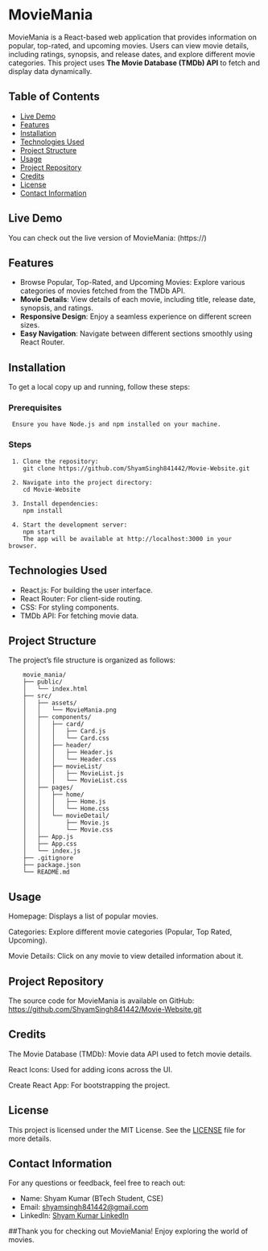 # MovieMania
  MovieMania is a React-based web application that provides information on popular, top-rated, and upcoming movies. Users can view movie details, including ratings, synopsis, and release dates, and explore different movie categories. This project uses **The Movie Database (TMDb) API** to fetch and display data dynamically.



 ## Table of Contents
- [Live Demo](#live-demo)
- [Features](#features)
- [Installation](#installation)
- [Technologies Used](#technologies-used)
- [Project Structure](#project-structure)
- [Usage](#usage)
- [Project Repository](#project-repository)
- [Credits](#credits)
- [License](#license)
- [Contact Information](#contact-information)




## Live Demo
You can check out the live version of MovieMania: (https://) 


## Features
- Browse Popular, Top-Rated, and Upcoming Movies: Explore various categories of movies fetched from the TMDb API.
- **Movie Details**: View details of each movie, including title, release date, synopsis, and ratings.
- **Responsive Design**: Enjoy a seamless experience on different screen sizes.
- **Easy Navigation**: Navigate between different sections smoothly using React Router.


## Installation
  To get a local copy up and running, follow these steps:

  ### Prerequisites
     Ensure you have Node.js and npm installed on your machine.

  ### Steps
     1. Clone the repository:
        git clone https://github.com/ShyamSingh841442/Movie-Website.git

     2. Navigate into the project directory:
        cd Movie-Website

     3. Install dependencies:
        npm install

     4. Start the development server:
        npm start
        The app will be available at http://localhost:3000 in your browser.

## Technologies Used
- React.js: For building the user interface.
- React Router: For client-side routing.
- CSS: For styling components.
- TMDb API: For fetching movie data.

## Project Structure
   The project’s file structure is organized as follows:

        movie_mania/
        ├── public/
        │   └── index.html
        ├── src/
        │   ├── assets/
        │   │   └── MovieMania.png
        │   ├── components/
        │   │   ├── card/
        │   │   │   ├── Card.js
        │   │   │   └── Card.css
        │   │   ├── header/
        │   │   │   ├── Header.js
        │   │   │   └── Header.css
        │   │   ├── movieList/
        │   │   │   ├── MovieList.js
        │   │   │   └── MovieList.css
        │   ├── pages/
        │   │   ├── home/
        │   │   │   ├── Home.js
        │   │   │   └── Home.css
        │   │   └── movieDetail/
        │   │       ├── Movie.js
        │   │       └── Movie.css
        │   ├── App.js
        │   ├── App.css
        │   └── index.js
        ├── .gitignore
        ├── package.json
        └── README.md


## Usage
  Homepage: Displays a list of popular movies.
  
  Categories: Explore different movie categories (Popular, Top Rated, Upcoming).
  
  Movie Details: Click on any movie to view detailed information about it.


## Project Repository
   The source code for MovieMania is available on GitHub: https://github.com/ShyamSingh841442/Movie-Website.git

## Credits
   The Movie Database (TMDb): Movie data API used to fetch movie details.
   
   React Icons: Used for adding icons across the UI.
   
   Create React App: For bootstrapping the project.

## License
This project is licensed under the MIT License. See the [LICENSE](LICENSE) file for more details.


## Contact Information
For any questions or feedback, feel free to reach out:

- Name: Shyam Kumar (BTech Student, CSE)
- Email: [shyamsingh841442@gmail.com](mailto:shyamsingh841442@gmail.com)  
- LinkedIn: [Shyam Kumar LinkedIn](https://www.linkedin.com/in/shyamsingh841442)



##Thank you for checking out MovieMania! Enjoy exploring the world of movies.
